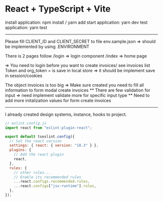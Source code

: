 # React + TypeScript + Vite

install application: npm install / yarn add
start application: yarn dev
test application: yarn test

---

Please fill CLIENT_ID and CLIENT_SECRET to file env.sample.json
=> should be implemented by using .ENVIRONMENT

There is 2 pages follow
/login => login component
/index => home page

=> You need to login before you want to create invoices/ see invoices list
Token and org_token = is save in local store => it should be implement save in session/cookies

The object invoices is too big => Make sure created you need to fill all information to form modal create invoices
** There are few validation for input => need implement validate more for specific input type
** Need to add more initalization values for form create invoices

---

I already created design systems, instance, hooks to project.

```js
// eslint.config.js
import react from "eslint-plugin-react";

export default tseslint.config({
  // Set the react version
  settings: { react: { version: "18.3" } },
  plugins: {
    // Add the react plugin
    react,
  },
  rules: {
    // other rules...
    // Enable its recommended rules
    ...react.configs.recommended.rules,
    ...react.configs["jsx-runtime"].rules,
  },
});
```
